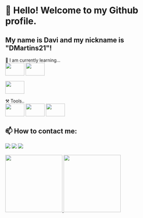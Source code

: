 # 👋 Hello! Welcome to my Github profile.
## My name is Davi and my nickname is "DMartins21"!

🌱 I am currently learning...</br>
<img src="https://cdn.jsdelivr.net/gh/devicons/devicon/icons/javascript/javascript-original.svg" width="60" height="40" />
<img src="https://cdn.jsdelivr.net/gh/devicons/devicon/icons/mysql/mysql-original-wordmark.svg" width="60" height="40" />

<img src="https://cdn.jsdelivr.net/gh/devicons/devicon/icons/java/java-original-wordmark.svg" width="60" height="40" />
          
⚒️ Tools..</br>
<img src="https://cdn.jsdelivr.net/gh/devicons/devicon/icons/csharp/csharp-original.svg" width="60" height="40" />
<img src="https://cdn.jsdelivr.net/gh/devicons/devicon/icons/git/git-original-wordmark.svg" width="60" height="40" />
<img src="https://cdn.jsdelivr.net/gh/devicons/devicon/icons/postgresql/postgresql-original-wordmark.svg" width="60" height="40" />
            

## 📫 How to contact me:</br>
<div>
<a href="https://www.instagram.com/d_martins21/" target="_blank"><img src="https://img.shields.io/badge/-Instagram-%23E4405F?style=for-the-badge&logo=instagram&logoColor=white" target="_blank"></a>
<a href = "davi_martins2009@outlook.com"><img src="https://img.shields.io/badge/Gmail-D14836?style=for-the-badge&logo=gmail&logoColor=white" target="_blank"></a>
<a href="https://www.linkedin.com/in/dmartins21/" target="_blank"><img src="https://img.shields.io/badge/-LinkedIn-%230077B5?style=for-the-badge&logo=linkedin&logoColor=white" target="_blank"></a>   
</div>
</br>
<div>
<a href="https://github.com/DMartins21">
<img height="180em" src="https://github-readme-stats.vercel.app/api/top-langs/?username=DMartins21&layout=compact&langs_count=7&theme=dracula"/>
<img height="180em" src="https://github-readme-stats.vercel.app/api?username=DMartins21&show_icons=true&theme=dracula&include_all_commits=true&count_private=true"/>
</div>
